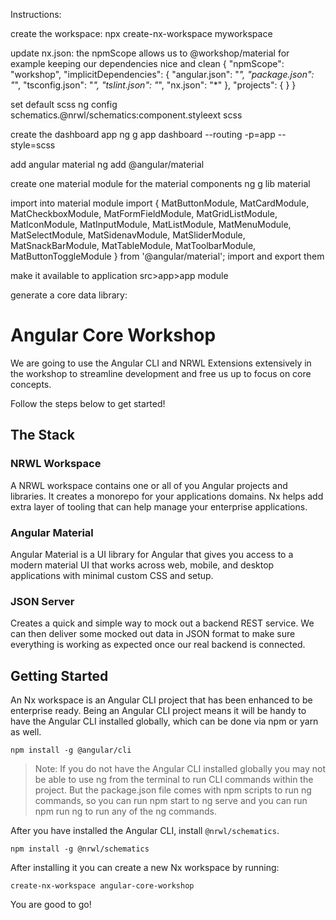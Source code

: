 Instructions:

create the workspace:
npx create-nx-workspace myworkspace

update nx.json: the npmScope allows us to @workshop/material for example keeping our dependencies nice and clean
{
"npmScope": "workshop",
"implicitDependencies": {
"angular.json": "_",
"package.json": "_",
"tsconfig.json": "_",
"tslint.json": "_",
"nx.json": "\*"
},
"projects": {
}
}

set default scss
ng config schematics.@nrwl/schematics:component.styleext scss

create the dashboard app
ng g app dashboard --routing -p=app --style=scss

add angular material
ng add @angular/material

create one material module for the material components
ng g lib material

import into material module
import {
MatButtonModule,
MatCardModule,
MatCheckboxModule,
MatFormFieldModule,
MatGridListModule,
MatIconModule,
MatInputModule,
MatListModule,
MatMenuModule,
MatSelectModule,
MatSidenavModule,
MatSliderModule,
MatSnackBarModule,
MatTableModule,
MatToolbarModule,
MatButtonToggleModule
} from '@angular/material';
import and export them

make it available to application src>app>app module

generate a core data library:


# Angular Core Workshop

We are going to use the Angular CLI and NRWL Extensions extensively in the workshop to streamline development and free us up to focus on core concepts.

Follow the steps below to get started!

## The Stack

### NRWL Workspace

A NRWL workspace contains one or all of you Angular projects and libraries. It creates a monorepo for your applications domains. Nx helps add extra layer of tooling that can help manage your enterprise applications.

### Angular Material

Angular Material is a UI library for Angular that gives you access to a modern material UI that works across web, mobile, and desktop applications with minimal custom CSS and setup.

### JSON Server

Creates a quick and simple way to mock out a backend REST service. We can then deliver some mocked out data in JSON format to make sure everything is working as expected once our real backend is connected.

## Getting Started

An Nx workspace is an Angular CLI project that has been enhanced to be enterprise ready. Being an Angular CLI project means it will be handy to have the Angular CLI installed globally, which can be done via npm or yarn as well.

```
npm install -g @angular/cli
```

> Note: If you do not have the Angular CLI installed globally you may not be able to use ng from the terminal to run CLI commands within the project. But the package.json file comes with npm scripts to run ng commands, so you can run npm start to ng serve and you can run npm run ng <command> to run any of the ng commands.

After you have installed the Angular CLI, install `@nrwl/schematics`.

```
npm install -g @nrwl/schematics
```

After installing it you can create a new Nx workspace by running:

```
create-nx-workspace angular-core-workshop
```

You are good to go!
